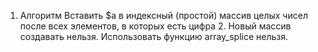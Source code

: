 1. Алгоритм
Вставить $a в индексный (простой) массив целых чисел после всех элементов,
 в которых есть цифра 2. Новый массив создавать нельзя. Использовать функцию array_splice нельзя.
